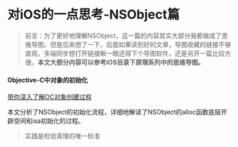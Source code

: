 # 对iOS的一点思考-NSObject篇

> 前言：为了更好地理解NSObject，这一篇的内容其实大部分我都做成了思维导图。但是后来想了一下，后面如果读到好的文章，导图收藏的链接不够直观，多端同步想打开链接瞅一眼还得下个导图软件，还是另开一篇比较方便。**本文大部分内容可以参考iOS目录下原理系列中的思维导图。**



#### Objective-C中对象的初始化

[带你深入了解OC对象创建过程](https://mp.weixin.qq.com/s/cyNCgBNO9nigvfzDpjzR2g)

本文分析了NSObject的初始化流程，详细地解读了NSObject的alloc函数底层开辟空间和isa初始化的过程。



> 实践是检验真理的唯一标准